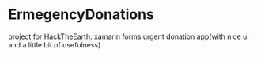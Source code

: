 # ErmegencyDonations
project for HackTheEarth:  xamarin forms urgent donation app(with nice ui and a little bit of usefulness) 
